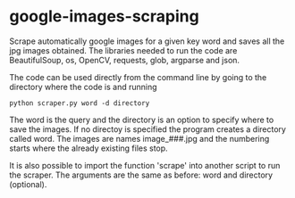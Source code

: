 # google-images-scraping
Scrape automatically google images for a given key word and saves all the jpg images obtained. The libraries needed to run the code are BeautifulSoup, os, OpenCV, requests, glob, argparse and json. 

The code can be used directly from the command line by going to the directory where the code is and running

```
python scraper.py word -d directory
```

The word is the query and the directory is an option to specify where to save the images. If no directoy is specified the program creates a directory called word. The images are names image_###.jpg and the numbering starts where the already existing files stop.

It is also possible to import the function 'scrape' into another script to run the scraper. The arguments are the same as before: word and directory (optional).
